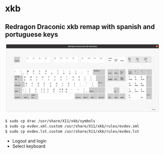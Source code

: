 # xkb

## Redragon Draconic xkb remap with spanish and portuguese keys

![Keyboard Layout](keyboard_layout.png)

```bash
$ sudo cp drac /usr/share/X11/xkb/symbols
$ sudo cp evdev.xml.custom /usr/share/X11/xkb/rules/evdev.xml
$ sudo cp evdev.lst.custom /usr/share/X11/xkb/rules/evdev.lst
```

- Logout and login
- Select keyboard
